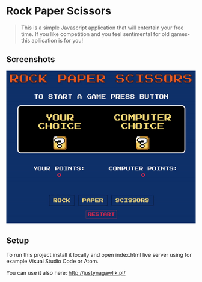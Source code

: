 # Rock Paper Scissors

> This is a simple Javascript application that will entertain your free time. If you like competition and you feel sentimental for old games- this apllication is for you!

## Screenshots

![](roshambo.gif)

## Setup

To run this project install it locally and open index.html live server using for example Visual Studio Code or Atom.

You can use it also here: http://justynagawlik.pl/

